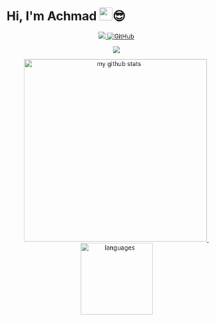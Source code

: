 # Hi, I'm Achmad <img src="https://raw.githubusercontent.com/iampavangandhi/iampavangandhi/master/gifs/Hi.gif" width="30px">😎
<p align="center">
    <a href="https://achmadqomarudin.github.io">
        <img src="https://camo.githubusercontent.com/38bf262e2c177202fedef68851784c63dad5bb64/68747470733a2f2f6b6f6d617265762e636f6d2f67687076632f3f757365726e616d653d6172736869616d69646f73">
        <img alt="GitHub" src="https://img.shields.io/badge/dynamic/json?logo=github&label=GitHub+Followers&labelColor=282c34&color=181717&query=%24.data.totalSubs&url=https%3A%2F%2Fapi.spencerwoo.com%2Fsubstats%2F%3Fsource%3Dgithub%26queryKey%3Dachmadqomarudin&longCache=true">
    </a>
</p>
<a href="https://achmadqomarudin.github.io">
    <p align="center">
        <img src="https://github-profile-trophy.vercel.app/?username=achmadqomarudin&column=7&theme=vue"/>
    </p>
</a>
<!-- My GitHub stats with buefy theme ❤️ -->
<a align="center" href="https://achmadqomarudin.github.io">
<p align="center">
<img src="https://github-readme-stats.vercel.app/api?username=achmadqomarudin&show_icons=true&theme=vue" alt="my github stats" width="420"/>&nbsp;<img src="https://github-readme-stats.vercel.app/api/top-langs/?username=achmadqomarudin&layout=compact&theme=vue" alt="languages" height="165">
</p>
</a>
